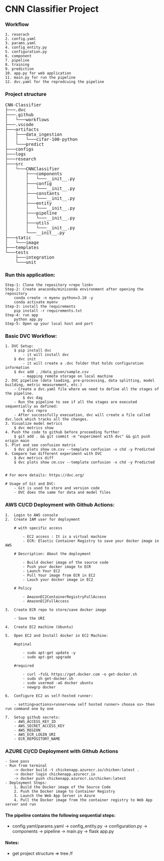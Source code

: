 # CNN Classifier Project

### Workflow

    1. reserach
    2. config.yaml
    3. params.yaml
    4. config_entity.py
    5. configuration.py
    6. component
    7. pipeline
    8. training
    9. prediction
    10. app.py for web application
    11. main.py for run the pipeline
    12. dvc.yaml for the reprodcuing the pipeline

### Project structure

<pre>
CNN-Classifier
├───.dvc
├───.github
│   └───workflows
├───.vscode
├───artifacts
│   ├───data_ingestion
│   │   └───cifar-100-python
│   └───predict
├───configs
├───logs
├───research
├───src
│   └───CNNClassifier
│       ├───components
│       │   └───__init__.py
│       ├───config
│       │   └───__init__.py
│       ├───constants
│       │   └───__init__.py
│       ├───entity
│       │   └───__init__.py
│       ├───pipeline
│       │   └───__init__.py
│       ├───utils
│       │   └───__init__.py
│       └───__init__.py
├───static
│   └───image
├───templates
└───tests
    ├───integration
    └───unit
</pre>

### Run this application:

    Step-1: Clone the repository <repo link>
    Step-2: Create anaconda/miniconda environment after opening the repository
        conda create -n myenv python=3.10 -y
        conda activate myenv
    Step-3: install the requirements
        pip install -r requirements.txt
    Step-4: run app
        python app.py
    Step-5: Open up your local host and port

### Basic DVC Workflow:

    1. DVC Setup:
        $ pip install dvc
            - it will install dvc
        $ dvc init
            - it will create a .dvc folder that holds configuration information
        $ dvc add . /data_given/sample.csv
            - mapping remote storage on local machine
    2. DVC pipeline (data loading, pre-processing, data splitting, model building, metric measurement, etc.)
        - Create a dvc.yaml file where we need to define all the stages of the pipeline.
            $ dvc dag
        - Run the pipeline to see if all the stages are executed sequentially as defined:
            $ dvc repro
        - After successfully execuation, dvc will create a file called dvc.lock which tracks all the changes.
    3. Visualize model metrics
        $ dvc metrics show
    4. Push the code to github before proceeding further
        $ git add . && git commit -m "experiment with dvc" && git push origin main
    5. Plot and see confusion matrix
        $ dvc plots show cm.csv --template confusion -x chd -y Predicted
    6. Compare two different experiment with DVC
        $ dvc metrics diff
        $ dvc plots show cm.csv --template confusion -x chd -y Predicted


    # For more details: https://dvc.org/

    # Usage of Git and DVC:
        - Git is used to store and version code
        - DVC does the same for data and model files

### AWS CI/CD Deployment with Github Actions:

    1.  Login to AWS console
    2.  Create IAM user for deployment

        # with specific access

            - EC2 access : It is a virtual machine
            - ECR: Elastic Container Registry to save your docker image in AWS

        # Description: About the deployment

            - Build docker image of the source code
            - Push your docker image to ECR
            - Launch Your EC2
            - Pull Your image from ECR in EC2
            - Lauch your docker image in EC2

        # Policy

            - AmazonEC2ContainerRegistryFullAccess
            - AmazonEC2FullAccess

    3.  Create ECR repo to store/save docker image

        - Save the URI

    4.  Create EC2 machine (Ubuntu)

    5.  Open EC2 and Install docker in EC2 Machine:

        #optinal

            - sudo apt-get update -y
            - sudo apt-get upgrade

        #required

            - curl -fsSL https://get.docker.com -o get-docker.sh
            - sudo sh get-docker.sh
            - sudo usermod -aG docker ubuntu
            - newgrp docker

    6.  Configure EC2 as self-hosted runner:

        - setting>actions>runner>new self hosted runner> choose os> then run command one by one

    7.  Setup github secrets:
        - AWS_ACCESS_KEY_ID
        - AWS_SECRET_ACCESS_KEY
        - AWS_REGION
        - AWS_ECR_LOGIN_URI
        - ECR_REPOSITORY_NAME

### AZURE CI/CD Deployment with Github Actions

    - Save pass
    - Run from terminal
        -> docker build -t chickenapp.azurecr.io/chicken:latest .
        -> docker login chickenapp.azurecr.io
        -> docker push chickenapp.azurecr.io/chicken:latest
    - Deployment Steps:
        1. Build the Docker image of the Source Code
        2. Push the Docker image to Container Registry
        3. Launch the Web App Server in Azure
        4. Pull the Docker image from the container registry to Web App server and run

#### The pipeline contains the following sequential steps:

- config.yaml/params.yaml -> config_entity.py -> configuration.py -> components -> pipeline -> main.py -> flask app.py

#### Notes:

- get project structure => tree /f
